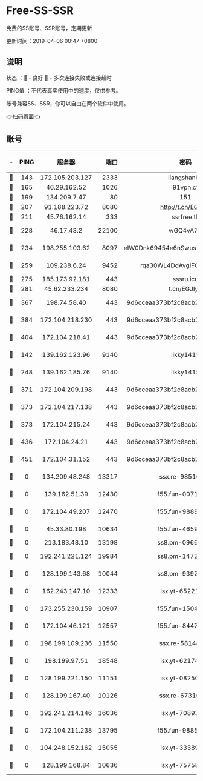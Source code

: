 # Free-SS-SSR

免费的SS账号、SSR账号，定期更新

更新时间：2019-04-06 00:47 +0800

## 说明

状态     ：🙂 - 良好 🙁 - 多次连接失败或连接超时

PING值   ：不代表真实使用中的速度，仅供参考。

账号兼容SS、SSR，你可以自由在两个软件中使用。

👉[扫码页面](https://liesauer.github.io/Free-SS-SSR/)👈

## 账号

|-|PING|服务器|端口|密码|加密方式|区域|
|:----:|:----:|:-----:|-----:|:----:|:----:|:----:|
|🙂|143|172.105.203.127|2333|liangshanbo|chacha20|JP|
|🙂|165|46.29.162.52|1026|91vpn.cf|rc4-md5|RU|
|🙂|199|134.209.7.47|80|151|chacha20|US|
|🙂|207|91.188.223.72|8080|http://t.cn/EGJIyrl|rc4-md5|RU|
|🙂|211|45.76.162.14|333|ssrfree.tk|rc4|SG|
|🙂|228|46.17.43.2|22100|wGQ4vA7D|aes-256-gcm|RU|
|🙂|234|198.255.103.62|8097|eIW0Dnk69454e6nSwuspv9DmS201tQ0D|aes-256-cfb|US|
|🙂|259|109.238.6.24|9452|rqa30WL4DdAvgIFG6Fs3znzTa|aes-256-cfb|FR|
|🙂|275|185.173.92.181|443|sssru.icu|rc4-md5|RU|
|🙂|281|45.62.233.234|8080|t.cn/EGJIyrl|rc4-md5|CA|
|🙂|367|198.74.58.40|443|9d6cceaa373bf2c8acb22e60b6a58be6|aes-256-cfb|US|
|🙂|384|172.104.218.230|443|9d6cceaa373bf2c8acb22e60b6a58be6|aes-256-cfb|US|
|🙂|404|172.104.218.41|443|9d6cceaa373bf2c8acb22e60b6a58be6|aes-256-cfb|US|
|🙂|142|139.162.123.96|9140|likky1415|aes-256-cfb|JP|
|🙂|248|139.162.185.76|9140|likky1415|aes-256-cfb|DE|
|🙂|371|172.104.209.198|443|9d6cceaa373bf2c8acb22e60b6a58be6|aes-256-cfb|US|
|🙂|373|172.104.217.138|443|9d6cceaa373bf2c8acb22e60b6a58be6|aes-256-cfb|US|
|🙂|373|172.104.215.24|443|9d6cceaa373bf2c8acb22e60b6a58be6|aes-256-cfb|US|
|🙂|436|172.104.24.21|443|9d6cceaa373bf2c8acb22e60b6a58be6|aes-256-cfb|US|
|🙂|451|172.104.31.152|443|9d6cceaa373bf2c8acb22e60b6a58be6|aes-256-cfb|US|
|🙁|0|134.209.48.248|13317|ssx.re-98510998|aes-256-cfb|US|
|🙁|0|139.162.51.39|12430|f55.fun-00710009|aes-256-cfb|SG|
|🙁|0|172.104.49.207|12470|f55.fun-98888236|aes-256-cfb|SG|
|🙁|0|45.33.80.198|10634|f55.fun-46596927|aes-256-cfb|US|
|🙁|0|213.183.48.10|13198|ss8.pm-09661555|rc4-md5|RU|
|🙁|0|192.241.221.124|19984|ss8.pm-14722221|aes-256-cfb|US|
|🙁|0|128.199.143.68|10044|ss8.pm-93920348|aes-256-cfb|SG|
|🙁|0|162.243.147.10|12333|isx.yt-65221310|aes-256-cfb|US|
|🙁|0|173.255.230.159|10907|f55.fun-15045227|aes-256-cfb|US|
|🙁|0|172.104.46.121|12557|f55.fun-84475038|aes-256-cfb|SG|
|🙁|0|198.199.109.236|11550|ssx.re-58148686|aes-256-cfb|US|
|🙁|0|198.199.97.51|18548|isx.yt-62174494|aes-256-cfb|US|
|🙁|0|128.199.221.150|11151|isx.yt-08250100|aes-256-cfb|SG|
|🙁|0|128.199.167.40|10126|ssx.re-67316869|aes-256-cfb|SG|
|🙁|0|192.241.214.146|16036|isx.yt-70893700|aes-256-cfb|US|
|🙁|0|172.104.211.238|13795|f55.fun-98857408|aes-256-cfb|US|
|🙁|0|104.248.152.162|15055|isx.yt-33389833|aes-256-cfb|SG|
|🙁|0|128.199.168.84|10636|isx.yt-75758987|aes-256-cfb|SG|
